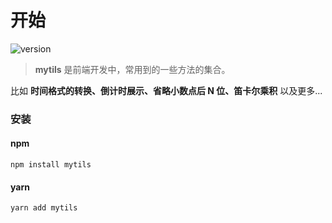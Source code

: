# 开始

<img alt="version" src="https://badgen.net/npm/v/mytils?color=42b983">

> **mytils** 是前端开发中，常用到的一些方法的集合。

比如 **时间格式的转换、倒计时展示、省略小数点后 N 位、笛卡尔乘积** 以及更多...

### 安装

#### npm

```shell
npm install mytils
```

#### yarn

```shell
yarn add mytils
```
